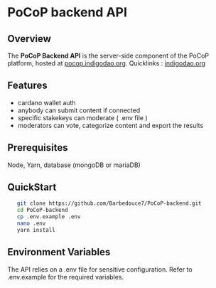 # PoCoP backend API

## Overview

The **PoCoP Backend API** is the server-side component of the PoCoP platform, hosted at [pocop.indigodao.org](https://pocop.indigodao.org).
Quicklinks : [indigodao.org](https://indigodao.org)

## Features
- cardano wallet auth
- anybody can submit content if connected
- specific stakekeys can moderate ( .env file )
- moderators can vote, categorize content and export the results

## Prerequisites

Node, Yarn, database (mongoDB or mariaDB)

## QuickStart

```bash
   git clone https://github.com/Barbedouce7/PoCoP-backend.git
   cd PoCoP-backend
   cp .env.example .env
   nano .env
   yarn install
```

## Environment Variables

The API relies on a .env file for sensitive configuration. Refer to .env.example for the required variables. 



